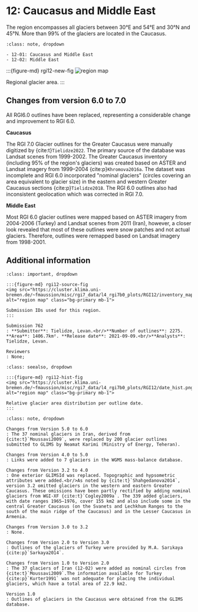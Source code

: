 # 12: Caucasus and Middle East

The region encompasses all glaciers between 30°E and 54°E and 30°N and 45°N. More than 99% of the glaciers are located in the Caucasus.

```{admonition} Subregions
:class: note, dropdown

- 12-01: Caucasus and Middle East
- 12-02: Middle East

```

:::{figure-md} rgi12-new-fig
<img src="https://cluster.klima.uni-bremen.de/~fmaussion/misc/rgi7_data/l4_rgi7b0_plots/RGI12/isrgi6_map.jpeg" alt="region map" class="bg-primary mb-1">

Regional glacier area.
:::

## Changes from version 6.0 to 7.0

All RGI6.0 outlines have been replaced, representing a considerable change and improvement to RGI 6.0. 

**Caucasus**

The RGI 7.0 Glacier outlines for the Greater Caucasus were manually digitized by {cite:t}`Tielidze2022`. The primary source of the database was Landsat scenes from 1999-2002. The Greater Caucasus inventory (including 95% of the region's glaciers) was created based on ASTER and Landsat imagery from 1999–2004 {cite:p}`Khromova2016a`. The dataset was incomplete and RGI 6.0 incorporated "nominal glaciers" (circles covering an area equivalent to glacier size) in the eastern and western Greater Caucasus sections {cite:p}`Tielidze2018`. The RGI 6.0 outlines also had inconsistent geolocation which was corrected in RGI 7.0.

**Middle East**

Most RGI 6.0 glacier outlines were mapped based on ASTER imagery from 2004-2006 (Turkey) and Landsat scenes from 2011 (Iran), however, a closer look revealed that most of these outlines were snow patches and not actual glaciers. Therefore, outlines were remapped based on Landsat imagery from 1998-2001.


## Additional information 

```{admonition} Data sources and analysts
:class: important, dropdown

:::{figure-md} rgi12-source-fig
<img src="https://cluster.klima.uni-bremen.de/~fmaussion/misc/rgi7_data/l4_rgi7b0_plots/RGI12/inventory_map.jpeg" alt="region map" class="bg-primary mb-1">

Submission IDs used for this region.
:::

Submission 762
: **Submitter**: Tielidze, Levan.<br/>**Number of outlines**: 2275. **Area**: 1406.7km². **Release date**: 2021-09-09.<br/>**Analysts**: Tielidze, Levan.

Reviewers
: None;

```

```{admonition} Outlines date distribution
:class: seealso, dropdown

:::{figure-md} rgi12-hist-fig
<img src="https://cluster.klima.uni-bremen.de/~fmaussion/misc/rgi7_data/l4_rgi7b0_plots/RGI12/date_hist.png" alt="region map" class="bg-primary mb-1">

Relative glacier area distribution per outline date.
:::

```

```{admonition} Version history
:class: note, dropdown

Changes from Version 5.0 to 6.0
: The 37 nominal glaciers in Iran, derived from {cite:t}`Moussavi2009`, were replaced by 200 glacier outlines submitted to GLIMS by Neamat Karimi (Ministry of Energy, Teheran).

Changes from Version 4.0 to 5.0
: Links were added to 7 glaciers in the WGMS mass-balance database.

Changes from Version 3.2 to 4.0
: One exterior GLIMSId was replaced. Topographic and hypsometric attributes were added.<br/>As noted by {cite:t}`Shahgedanova2014`, version 3.2 omitted glaciers in the western and eastern Greater Caucasus. These omissions have been partly rectified by adding nominal glaciers from WGI-XF {cite:t}`Cogley2009a`. The 339 added glaciers, with date ranges 1965–1976, cover 155 km2 and also include some in the central Greater Caucasus (on the Svanets and Lechkhum Ranges to the south of the main ridge of the Caucasus) and in the Lesser Caucasus in Armenia.

Changes from Version 3.0 to 3.2
: None.

Changes from Version 2.0 to Version 3.0
: Outlines of the glaciers of Turkey were provided by M.A. Sarıkaya {cite:p}`Sarkaya2014`.

Changes from Version 1.0 to Version 2.0
: The 37 glaciers of Iran (12-02) were added as nominal circles from {cite:t}`Moussavi2009`.The information available for Turkey {cite:p}`Kurter1991` was not adequate for placing the individual glaciers, which have a total area of 22.9 km2.

Version 1.0
: Outlines of glaciers in the Caucasus were obtained from the GLIMS database.

```
